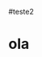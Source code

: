 #teste2

<html>
  
  <head>
  <title>testetbm</title>
  </head>
  
  <body>
  <h1>ola</h1>
  
  </body>
  
</html>  
